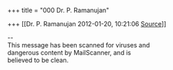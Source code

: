 +++
title = "000 Dr. P. Ramanujan"

+++
[[Dr. P. Ramanujan	2012-01-20, 10:21:06 [Source](https://groups.google.com/g/bvparishat/c/Vuh3bHuPASA)]]



--  
This message has been scanned for viruses and  
dangerous content by MailScanner, and is  
believed to be clean.

